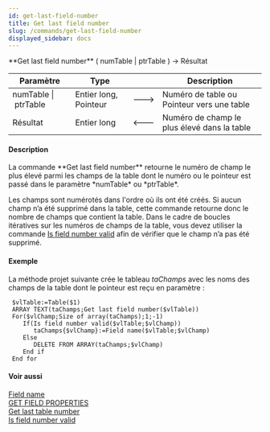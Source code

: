 ```yaml
---
id: get-last-field-number
title: Get last field number
slug: /commands/get-last-field-number
displayed_sidebar: docs
---
```


<!--REF #_command_.Get last field number.Syntax-->**Get last field number** ( numTable | ptrTable ) -> Résultat<!-- END REF-->
<!--REF #_command_.Get last field number.Params-->
| Paramètre | Type |  | Description |
| --- | --- | --- | --- |
| numTable &#124; ptrTable | Entier long, Pointeur | &#x1F852; | Numéro de table ou Pointeur vers une table |
| Résultat | Entier long | &#x1F850; | Numéro de champ le plus élevé dans la table |

<!-- END REF-->

#### Description 

<!--REF #_command_.Get last field number.Summary-->La commande **Get last field number** retourne le numéro de champ le plus élevé parmi les champs de la table dont le numéro ou le pointeur est passé dans le paramètre *numTable* ou *ptrTable*.<!-- END REF-->

Les champs sont numérotés dans l'ordre où ils ont été créés. Si aucun champ n’a été supprimé dans la table, cette commande retourne donc le nombre de champs que contient la table. Dans le cadre de boucles itératives sur les numéros de champs de la table, vous devez utiliser la commande [Is field number valid](is-field-number-valid.md) afin de vérifier que le champ n’a pas été supprimé.

#### Exemple 

La méthode projet suivante crée le tableau *taChamps* avec les noms des champs de la table dont le pointeur est reçu en paramètre :

```4d
 $vlTable:=Table($1)
 ARRAY TEXT(taChamps;Get last field number($vlTable))
 For($vlChamp;Size of array(taChamps);1;-1)
    If(Is field number valid($vlTable;$vlChamp))
       taChamps{$vlChamp}:=Field name($vlTable;$vlChamp)
    Else
       DELETE FROM ARRAY(taChamps;$vlChamp)
    End if
 End for
```

#### Voir aussi 

[Field name](field-name.md)  
[GET FIELD PROPERTIES](get-field-properties.md)  
[Get last table number](get-last-table-number.md)  
[Is field number valid](is-field-number-valid.md)  
